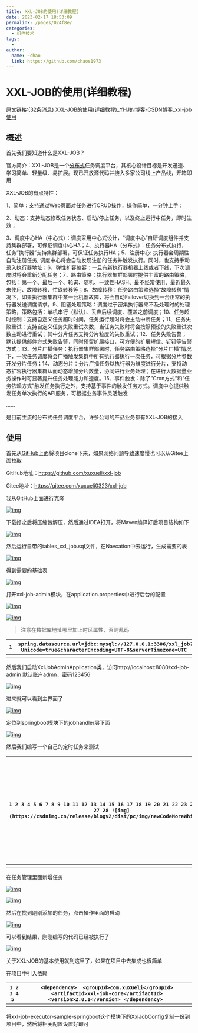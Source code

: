 ```yaml
---
title: XXL-JOB的使用(详细教程)
date: 2023-02-17 18:53:09
permalink: /pages/024f8e/
categories:
  - 组件技术
tags:
  - 
author: 
  name: ~chao
  link: https://github.com/chaos1973 
---
```

# XXL-JOB的使用(详细教程)

原文链接:[(32条消息) XXL-JOB的使用(详细教程)_YHJ的博客-CSDN博客_xxl-job使用](https://blog.csdn.net/weixin_40918067/article/details/117406337)

## 概述

 首先我们要知道什么是XXL-JOB？

 官方简介：XXL-JOB是一个[分布式](https://so.csdn.net/so/search?q=分布式&spm=1001.2101.3001.7020)任务调度平台，其核心设计目标是开发迅速、学习简单、轻量级、易扩展。现已开放源代码并接入多家公司线上产品线，开箱即用

 XXL-JOB的有点特性：

 1、简单：支持通过Web页面对任务进行CRUD操作，操作简单，一分钟上手；

 2、动态：支持动态修改任务状态、启动/停止任务，以及终止运行中任务，即时生效；



 3、调度中心HA（中心式）：调度采用中心式设计，“调度中心”自研调度组件并支持集群部署，可保证调度中心HA；
​ 4、执行器HA（分布式）：任务分布式执行，任务”执行器”支持集群部署，可保证任务执行HA；
​ 5、注册中心: 执行器会周期性自动注册任务, 调度中心将会自动发现注册的任务并触发执行。同时，也支持手动录入执行器地址；
​ 6、弹性扩容缩容：一旦有新执行器机器上线或者下线，下次调度时将会重新分配任务；
​ 7、路由策略：执行器集群部署时提供丰富的路由策略，包括：第一个、最后一个、轮询、随机、一致性HASH、最不经常使用、最近最久未使用、故障转移、忙碌转移等；
​ 8、故障转移：任务路由策略选择”故障转移”情况下，如果执行器集群中某一台机器故障，将会自动Failover切换到一台正常的执行器发送调度请求。
​ 9、阻塞处理策略：调度过于密集执行器来不及处理时的处理策略，策略包括：单机串行（默认）、丢弃后续调度、覆盖之前调度；
​ 10、任务超时控制：支持自定义任务超时时间，任务运行超时将会主动中断任务；
​ 11、任务失败重试：支持自定义任务失败重试次数，当任务失败时将会按照预设的失败重试次数主动进行重试；其中分片任务支持分片粒度的失败重试；
​ 12、任务失败告警；默认提供邮件方式失败告警，同时预留扩展接口，可方便的扩展短信、钉钉等告警方式；
​ 13、分片广播任务：执行器集群部署时，任务路由策略选择”分片广播”情况下，一次任务调度将会广播触发集群中所有执行器执行一次任务，可根据分片参数开发分片任务；
​ 14、动态分片：分片广播任务以执行器为维度进行分片，支持动态扩容执行器集群从而动态增加分片数量，协同进行业务处理；在进行大数据量业务操作时可显著提升任务处理能力和速度。
​ 15、事件触发：除了”Cron方式”和”任务依赖方式”触发任务执行之外，支持基于事件的触发任务方式。调度中心提供触发任务单次执行的API服务，可根据业务事件灵活触发

 ……

是目前主流的分布式任务调度平台，许多公司的产品业务都有XXL-JOB的接入

## 使用

首先从[GitHub](https://so.csdn.net/so/search?q=GitHub&spm=1001.2101.3001.7020)上面将项目clone下来，如果网络问题导致速度慢也可以从Gitee上面拉取

GitHub地址：https://github.com/xuxueli/xxl-job

Gitee地址：https://gitee.com/xuxueli0323/xxl-job

我从GitHub上面进行克隆

[![img](https://img-blog.csdnimg.cn/img_convert/13a1bdb04b6868c353816a6b602cd07a.png)](https://s2.ax1x.com/2020/03/07/3XVidK.png)

下载好之后将压缩包解压，然后通过IDEA打开，将Maven编译好后项目结构如下

[![img](https://img-blog.csdnimg.cn/img_convert/0239822998fae5ba6c6812115a1ca6d7.png)](https://s2.ax1x.com/2020/03/07/3XmEJU.png)

然后运行自带的tables_xxl_job.sql文件，在Navcation中去运行，生成需要的表

[![img](https://img-blog.csdnimg.cn/img_convert/76c9ce160acf06824c33045cffa78166.png)](https://s2.ax1x.com/2020/03/07/3XmWmn.png)

得到需要的基础表

[![img](https://img-blog.csdnimg.cn/img_convert/bcfe18450594612b642b316eef359d01.png)](https://s2.ax1x.com/2020/03/07/3XnZAP.png)

打开xxl-job-admin模块，在application.properties中进行后台的配置

[![img](https://img-blog.csdnimg.cn/img_convert/3f646f3bce81c7e6fec72132789e5bd2.png)](https://s2.ax1x.com/2020/03/07/3XuF8U.png)

[![img](https://img-blog.csdnimg.cn/img_convert/64f979654fd3db2b50b5b6ef7f71d8f8.png)](https://s2.ax1x.com/2020/03/07/3XuaIP.png)

> 注意在数据库地址哪里加上时区属性，否则乱码

| `1 ` | `spring.datasource.url=jdbc:mysql://127.0.0.1:3306/xxl_job?Unicode=true&characterEncoding=UTF-8&serverTimezone=UTC ` |
| ---- | ------------------------------------------------------------ |
|      |                                                              |

然后我们启动XxlJobAdminApplication类，访问http://localhost:8080/xxl-job-admin 默认账户admn，密码123456

[![img](https://img-blog.csdnimg.cn/img_convert/1483946cdb4817e7f1becb4b3bfb3400.png)](https://s2.ax1x.com/2020/03/07/3XKGWT.png)

进来就可以看到主界面了

[![img](https://img-blog.csdnimg.cn/img_convert/7c8dec78639ebe59f60422260f6570ab.png)](https://s2.ax1x.com/2020/03/07/3XKclD.png)

定位到springboot模块下的jobhandler层下面

[![img](https://img-blog.csdnimg.cn/img_convert/82f47aa017211cf89fe54a5add8b2a28.png)](https://s2.ax1x.com/2020/03/07/3XQ0G6.png)

然后我们编写一个自己的定时任务来测试

| `1 2 3 4 5 6 7 8 9 10 11 12 13 14 15 16 17 18 19 20 21 22 23 24 25 26 27 28 ![img](https://csdnimg.cn/release/blogv2/dist/pc/img/newCodeMoreWhite.png)` | `package com.xxl.job.executor.service.jobhandler; import com.xxl.job.core.biz.model.ReturnT; import com.xxl.job.core.handler.IJobHandler; import com.xxl.job.core.handler.annotation.JobHandler; import org.springframework.stereotype.Component; /** * @author fueen * 编写自己的定时任务Handler * 继承IJobHandler * */ @JobHandler(value = "MyJobHandler") @Component public class MyJobHandler extends IJobHandler {    /**     * 重写execute方法，里面执行相应的功能     * @param param     * @return     * @throws Exception     */    @Override    public ReturnT<String> execute(String param) throws Exception {        System.out.println("我们不能失去信仰");        return SUCCESS;    } } ` |
| ------------------------------------------------------------ | ------------------------------------------------------------ |
|                                                              |                                                              |

在任务管理里面新增任务

[![img](https://img-blog.csdnimg.cn/img_convert/306863a1fb414dd24bedd8b1106cd9b6.png)](https://s2.ax1x.com/2020/03/07/3Xl9L4.png)

[![img](https://img-blog.csdnimg.cn/img_convert/77cb3d545c76635ed524c4bff4f9f651.png)](https://s2.ax1x.com/2020/03/07/3X18HJ.png)

然后在找到刚刚添加的任务，点击操作里面的启动

[![img](https://img-blog.csdnimg.cn/img_convert/9ebcbee5c55d7c2dc03ac056c6307fbc.png)](https://s2.ax1x.com/2020/03/07/3X15Dg.png)

可以看到结果，刚刚编写的代码已经被执行了

[![img](https://img-blog.csdnimg.cn/img_convert/a6ae276210ec5b2129d3f2e47779ff2b.png)](https://s2.ax1x.com/2020/03/07/3X3k26.png)

关于XXL-JOB的基本使用就到这里了，如果在项目中去集成也很简单

在项目中引入依赖

| `1 2 3 4 5 ` | `<dependency>  <groupId>com.xuxueli</groupId>  <artifactId>xxl-job-core</artifactId>  <version>2.0.1</version> </dependency> ` |
| ------------ | ------------------------------------------------------------ |
|              |                                                              |

将xxl-job-executor-sample-springboot这个模块下的XxlJobConfig复制一份到项目中，然后将相关配置设置好即可